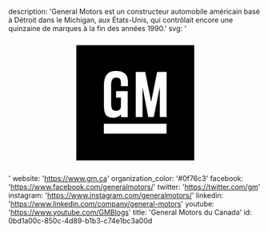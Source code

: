 description: 'General Motors est un constructeur automobile américain basé à Détroit dans le Michigan, aux États-Unis, qui contrôlait encore une quinzaine de marques à la fin des années 1990.'
svg: '<svg xmlns="http://www.w3.org/2000/svg" viewBox="0 0 160 90"><path d="M43.12 8v73.42H118V8H43.12zm17.543 33.37v-7.557c0-7.752 3.556-9.4 7.56-9.4 3.803 0 7.463 1.2 7.672 6.3l-.005 3.45h-4.435l.006-2.24c-.127-2.586-.847-3.18-3.238-3.298-3.485 0-2.998 5.002-2.998 7.165v7.752c-.038 3.643-.043 6.277 2.998 6.277 1.75 0 3.215-.502 3.215-3.214l.004-5.204H68.37v-4.1h7.38v16.57h-4.263l.007-1.74c-.91 1.334-3.204 2.02-4.368 2.128-7.283 0-6.395-4.742-6.46-12.89zm39.717 22.96H60.597v-6.205h39.783v6.205zm.052-10.49H96.12l.007-19.154L92.29 53.84h-3.487l-3.638-19.06.003 19.06H80.86V25.093h6.003l3.777 19.09 3.782-19.09h6.01v28.75z"/></svg>'
website: 'https://www.gm.ca'
organization_color: '#0f76c3'
facebook: 'https://www.facebook.com/generalmotors/'
twitter: 'https://twitter.com/gm'
instagram: 'https://www.instagram.com/generalmotors/'
linkedin: 'https://www.linkedin.com/company/general-motors'
youtube: 'https://www.youtube.com/GMBlogs'
title: 'General Motors du Canada'
id: 0bd1a00c-850c-4d89-b1b3-c74e1bc3a00d
